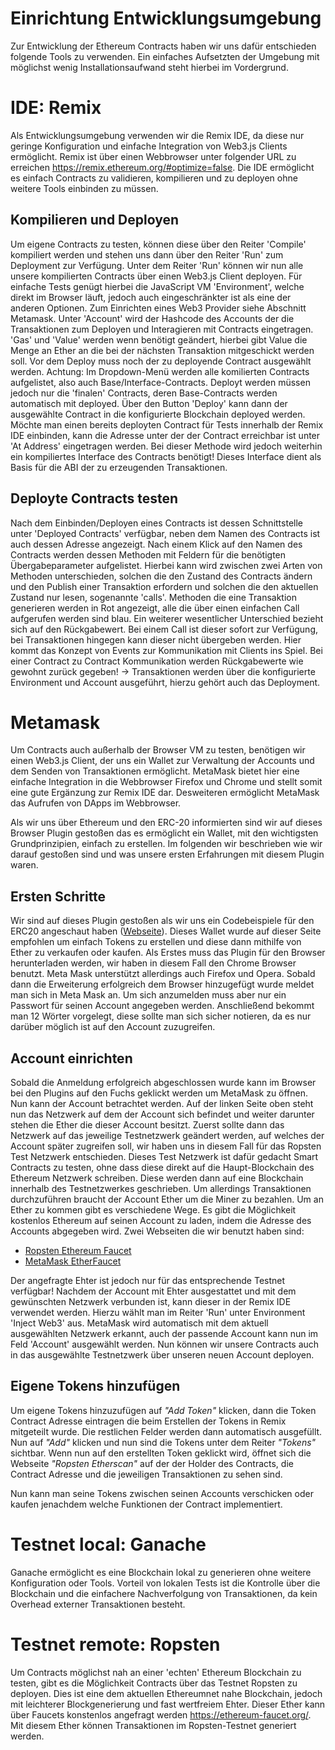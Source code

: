 # Einrichtung Entwicklungsumgebung

Zur Entwicklung der Ethereum Contracts haben wir uns dafür entschieden folgende Tools zu verwenden.
Ein einfaches Aufsetzten der Umgebung mit möglichst wenig Installationsaufwand steht hierbei im Vordergrund.

# IDE: Remix
Als Entwicklungsumgebung verwenden wir die Remix IDE, da diese nur geringe Konfiguration und einfache Integration von Web3.js Clients ermöglicht. Remix ist über einen Webbrowser unter folgender URL zu erreichen https://remix.ethereum.org/#optimize=false.
Die IDE ermöglicht es einfach Contracts zu validieren, kompilieren und zu deployen ohne weitere Tools einbinden zu müssen.

## Kompilieren und Deployen
Um eigene Contracts zu testen, können diese über den Reiter 'Compile' kompiliert werden und stehen uns dann über den Reiter 'Run' zum Deployment zur Verfügung. 
Unter dem Reiter 'Run' können wir nun alle unsere kompilierten Contracts über einen Web3.js Client deployen.
Für einfache Tests genügt hierbei die JavaScript VM 'Environment', welche direkt im Browser läuft, jedoch auch eingeschränkter ist als eine der anderen Optionen. 
Zum Einrichten eines Web3 Provider siehe Abschnitt Metamask. Unter 'Account' wird der Hashcode des Accounts der die Transaktionen zum Deployen und Interagieren mit Contracts eingetragen. 
'Gas' und 'Value' werden wenn benötigt geändert, hierbei gibt Value die Menge an Ether an die bei der nächsten Transaktion mitgeschickt werden soll. 
Vor dem Deploy muss noch der zu deployende Contract ausgewählt werden. 
Achtung: Im Dropdown-Menü werden alle komilierten Contracts aufgelistet, also auch Base/Interface-Contracts. Deployt werden müssen jedoch nur die 'finalen' Contracts, deren Base-Contracts werden automatisch mit deployed.
Über den Button 'Deploy' kann dann der ausgewählte Contract in die konfigurierte Blockchain deployed werden. 
Möchte man einen bereits deployten Contract für Tests innerhalb der Remix IDE einbinden, kann die Adresse unter der der Contract erreichbar ist unter 'At Address' eingetragen werden. 
Bei dieser Methode wird jedoch weiterhin ein kompiliertes Interface des Contracts benötigt! Dieses Interface dient als Basis für die ABI der zu erzeugenden Transaktionen.


## Deployte Contracts testen
Nach dem Einbinden/Deployen eines Contracts ist dessen Schnittstelle unter 'Deployed Contracts' verfügbar, neben dem Namen des Contracts ist auch dessen Adresse angezeigt. 
Nach einem Klick auf den Namen des Contracts werden dessen Methoden mit Feldern für die benötigten Übergabeparameter aufgelistet.
Hierbei kann wird zwischen zwei Arten von Methoden unterschieden, solchen die den Zustand des Contracts ändern und den Publish einer Transaktion erfordern und solchen die den aktuellen Zustand nur lesen, sogenannte 'calls'. 
Methoden die eine Transaktion generieren werden in Rot angezeigt, alle die über einen einfachen Call aufgerufen werden sind blau.
Ein weiterer wesentlicher Unterschied bezieht sich auf den Rückgabewert. Bei einem Call ist dieser sofort zur Verfügung, bei Transaktionen hingegen kann dieser nicht übergeben werden.
Hier kommt das Konzept von Events zur Kommunikation mit Clients ins Spiel. Bei einer Contract zu Contract Kommunikation werden Rückgabewerte wie gewohnt zurück gegeben!
-> Transaktionen werden über die konfigurierte Environment und Account ausgeführt, hierzu gehört auch das Deployment.


# Metamask
Um Contracts auch außerhalb der Browser VM zu testen, benötigen wir einen Web3.js Client, der uns ein Wallet zur Verwaltung der Accounts und dem Senden von Transaktionen ermöglicht. 
MetaMask bietet hier eine einfache Integration in die Webbrowser Firefox und Chrome und stellt somit eine gute Ergänzung zur Remix IDE dar. Desweiteren ermöglicht MetaMask das Aufrufen von DApps im Webbrowser. 

Als wir uns über Ethereum und den ERC-20 informierten sind wir auf dieses Browser Plugin gestoßen das es ermöglicht ein Wallet, mit den wichtigsten Grundprinzipien, einfach zu erstellen. Im folgenden wir beschrieben wie wir darauf gestoßen sind und was unsere ersten Erfahrungen mit diesem Plugin waren.

## Ersten Schritte
Wir sind auf dieses Plugin gestoßen als wir uns ein Codebeispiele für den ERC20 angeschaut haben ([Webseite](https://steemit.com/ethereum/@maxnachamkin/how-to-create-your-own-ethereum-token-in-an-hour-erc20-verified)). Dieses Wallet wurde auf dieser Seite empfohlen um einfach Tokens zu erstellen und diese dann mithilfe von Ether zu verkaufen oder kaufen.
Als Erstes muss das Plugin für den Browser herunterladen werden, wir haben in diesem Fall den Chrome Browser benutzt. Meta Mask unterstützt allerdings auch Firefox und Opera. 
Sobald dann die Erweiterung erfolgreich dem Browser hinzugefügt wurde meldet man sich in Meta Mask an. Um sich anzumelden muss aber nur ein Passwort für seinen Account angegeben werden. Anschließend bekommt man 12 Wörter vorgelegt, diese sollte man sich sicher notieren, da es nur darüber möglich ist auf den Account zuzugreifen.

## Account einrichten
Sobald die Anmeldung erfolgreich abgeschlossen wurde kann im Browser bei den Plugins auf den Fuchs geklickt werden um MetaMask zu öffnen. Nun kann der Account betrachtet werden. Auf der linken Seite oben steht nun das Netzwerk auf dem der Account sich befindet und weiter darunter stehen die Ether die dieser Account besitzt.
Zuerst sollte dann das Netzwerk auf das jeweilige Testnetzwerk geändert werden, auf welches der Account später zugreifen soll, wir haben uns in diesem Fall für das Ropsten Test Netzwerk entschieden. Dieses Test Netzwerk ist dafür gedacht Smart Contracts zu testen, ohne dass diese direkt auf die Haupt-Blockchain des Ethereum Netzwerk schreiben. 
Diese werden dann auf eine Blockchain innerhalb des Testnetzwerkes geschrieben.
Um allerdings Transaktionen durchzuführen braucht der Account Ether um die Miner zu bezahlen. Um an Ether zu kommen gibt es verschiedene Wege. 
Es gibt die Möglichkeit kostenlos Ethereum auf seinen Account zu laden, indem die Adresse des Accounts abgegeben wird. 
Zwei Webseiten die wir benutzt haben sind: 

- [Ropsten Ethereum Faucet](https://faucet.ropsten.be/) 
- [MetaMask EtherFaucet](https://faucet.metamask.io/)

Der angefragte Ehter ist jedoch nur für das entsprechende Testnet verfügbar!
Nachdem der Account mit Ehter ausgestattet und mit dem gewünschten Netzwerk verbunden ist, kann dieser in der Remix IDE verwendet werden.
Hierzu wählt man im Reiter 'Run' unter Environment 'Inject Web3' aus. MetaMask wird automatisch mit dem aktuell ausgewählten Netzwerk erkannt, auch der passende Account kann nun im Feld 'Account' ausgewählt werden.
Nun können wir unsere Contracts auch in das ausgewählte Testnetzwerk über unseren neuen Account deployen.

## Eigene Tokens hinzufügen
Um eigene Tokens hinzuzufügen auf _"Add Token"_ klicken, dann die Token Contract Adresse eintragen die beim Erstellen der Tokens in Remix mitgeteilt wurde. 
Die restlichen Felder werden dann automatisch ausgefüllt. Nun auf _"Add"_ klicken und nun sind die Tokens unter dem Reiter _"Tokens"_ sichtbar.
Wenn nun auf den erstellten Token geklickt wird, öffnet sich die Webseite  _"Ropsten Etherscan"_ auf der der Holder des Contracts, die Contract Adresse und die jeweiligen Transaktionen zu sehen sind.

Nun kann man seine Tokens zwischen seinen Accounts verschicken oder kaufen jenachdem welche Funktionen der Contract implementiert.

# Testnet local: Ganache 
Ganache ermöglicht es eine Blockchain lokal zu generieren ohne weitere Konfiguration oder Tools. Vorteil von lokalen Tests ist die Kontrolle über die Blockchain und die einfachere Nachverfolgung von Transaktionen, da kein Overhead externer Transaktionen besteht.

# Testnet remote: Ropsten
Um Contracts möglichst nah an einer 'echten' Ethereum Blockchain zu testen, gibt es die Möglichkeit Contracts über das Testnet Ropsten zu deployen. 
Dies ist eine dem aktuellen Ethereumnet nahe Blockchain, jedoch mit leichterer Blockgenerierung und fast wertfreiem Ehter. 
Dieser Ether kann über Faucets konstenlos angefragt werden https://ethereum-faucet.org/. 
Mit diesem Ether können Transaktionen im Ropsten-Testnet generiert werden.

